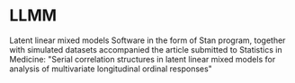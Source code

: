 # LLMM
Latent linear mixed models
Software in the form of Stan program, together with  simulated datasets accompanied the article submitted to Statistics in Medicine: "Serial correlation structures in latent linear mixed models for analysis of multivariate longitudinal ordinal responses"
